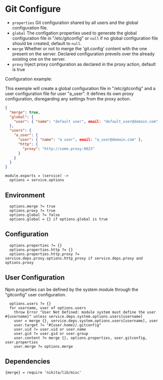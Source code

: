 
# Git Configure

*   `properties`
    Git configuration shared by all users and the global
    configuration file.
*   `global`
    The configation properties used to generate
    the global configuration file in "/etc/gitconfig" or `null`
    if no global configuration file should be created, default
    to `null`.
*   `merge`
    Whether or not to merge the 'git.config' content
    with the one present on the server. Declared
    configuration preveils over the already existing
    one on the server.
*   `proxy`
    Inject proxy configuration as declared in the
    proxy action, default is true

Configuration example:

This exemple will create a global configuration file
in "/etc/gitconfig" and a user configuration file for
user "a_user". It defines its own proxy configuration, disregarding
any settings from the proxy action.

```json
{
  "merge": true,
  "global": {
    "user": { "name": "default user", email: "default_user@domain.com" }
  },
  "users": {
    "a_user": {
      "user": { "name": "a user", email: "a_user@domain.com" },
      "http": {
        "proxy": "http://some.proxy:9823"
      }
    }
  }
}
```

    module.exports = (service) ->
      options = service.options

## Environment

      options.merge ?= true
      options.proxy ?= true
      options.global ?= false
      options.global = {} if options.global is true

## Configuration

      options.properties ?= {}
      options.properties.http ?= {}
      options.properties.http.proxy ?= service.deps.proxy.options.http_proxy if service.deps.proxy and options.proxy

## User Configuration

Npm properties can be defined by the system module through the "gitconfig" user 
configuration.

      options.users ?= {}
      for username, user of options.users
        throw Error "User Not Defined: module system must define the user #{username}" unless service.deps.system.options.users[username]
        user = merge {}, service.deps.system.options.users[username], user
        user.target ?= "#{user.home}/.gitconfig"
        user.uid ?= user.uid or user.name
        user.gid ?= user.gid or user.group
        user.content ?= merge {}, options.properties, user.gitconfig, user.properties
        user.merge ?= options.merge

## Dependencies

    {merge} = require 'nikita/lib/misc'
      
